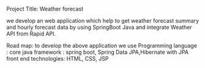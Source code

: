 Project Title: Weather forecast

we develop an web application which help to get weather forecast summary and hourly forecast data by using SpringBoot Java and integrate Weather API from Rapid API.

Road map: to develop the above application we use 
  Programming language : core java
  framework : spring boot, Spring Data JPA,Hibernate with JPA
  front end technologies: HTML, CSS, JSP
